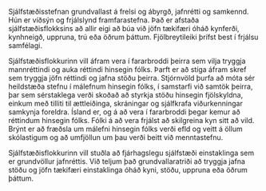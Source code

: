 Sjálfstæðisstefnan grundvallast á frelsi og ábyrgð, jafnrétti og samkennd. Hún er víðsýn og frjálslynd framfarastefna. Það er afstaða sjálfstæðisflokksins að allir eigi að búa við jöfn tækifæri óháð kynferði, kynhneigð, uppruna, trú eða öðrum þáttum. Fjölbreytileiki þrífst best í frjálsu samfélagi. 

Sjálfstæðisflokkurinn vill áfram vera í fararbroddi þeirra sem vilja tryggja mannréttindi og auka réttindi hinsegin fólks. Þarft er að stíga áfram skref sem tryggja jöfn réttindi og jafna stöðu þeirra. Stjórnvöld þurfa að móta sér heildstæða stefnu í málefnum hinsegin fólks, í samstarfi við samtök þeirra, þar sem sérstaklega verði skoðað að styrkja stöðu hinsegin fjölskyldna, einkum með tilliti til ættleiðinga, skráningar og sjálfkrafa viðurkenningar samkynja foreldra. Ísland er, og á að vera í fararbroddi þegar kemur að réttindum hinsegin fólks. Fólki á að vera frjálst að skilgreina kyn sitt að vild. Brýnt er að fræðsla um málefni hinsegin fólks verði efld og veitt á öllum skólastigum og að umfjöllun um þau verði beitt við menntastefnu. 

Sjálfstæðisflokkurinn vill stuðla að fjárhagslegu sjálfstæði einstaklinga sem er grundvöllur jafnréttis. Við teljum það grundvallaratriði að tryggja jafna stöðu og jöfn tækifæri einstaklinga óháð kyni, stöðu, uppruna eða öðrum þáttum.
